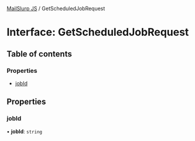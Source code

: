 [MailSlurp JS](../README.md) / GetScheduledJobRequest

# Interface: GetScheduledJobRequest

## Table of contents

### Properties

- [jobId](GetScheduledJobRequest.md#jobid)

## Properties

### jobId

• **jobId**: `string`
